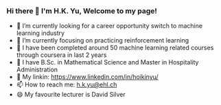 ### Hi there 👋 I'm H.K. Yu, Welcome to my page!

- 🔭 I’m currently looking for a career opportunity switch to machine learning industry
- 🌱 I’m currently focusing on practicing reinforcement learning
- 👯 I have been completed around 50 machine learning related courses through coursera in last 2 years
- 🤔 I have B.Sc. in Mathematical Science and Master in Hospitality Administration
- 💬 My linkin: https://www.linkedin.com/in/hoikinyu/
- 📫 How to reach me: h.k.yu@ehl.ch
- 😄 My favourite lecturer is David Silver
